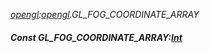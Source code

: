 _[opengl](../../modules/opengl/opengl-module.md):[opengl](../../modules/opengl/opengl-module.md).GL\_FOG\_COORDINATE\_ARRAY_
##### Const GL\_FOG\_COORDINATE\_ARRAY:[Int](../../modules/wonkey/wonkey-types-int.md)
